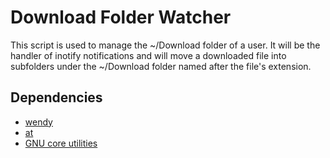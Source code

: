# Download Folder Watcher

This script is used to manage the ~/Download folder of a user. It will be the
handler of inotify notifications and will move a downloaded file into
subfolders under the ~/Download folder named after the file's extension.

## Dependencies
- [wendy](https://github.com/z3bra/wendy)
- [at](https://linux.die.net/man/1/at)
- [GNU core utilities](https://www.gnu.org/software/coreutils/coreutils.html)


